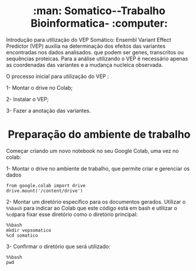 <h1 align="center"> :man: Somatico--Trabalho Bioinformatica- :computer: </h1> 



Introdução para utilização do VEP Somático:
Ensembl Variant Effect Predictor (VEP) auxilia na determinação dos efeitos das variantes encontradas nos dados analisados. que podem ser genes, transcritos ou sequências proteicas. Para a análise utilizando o VEP é necessário apenas as coordenadas das variantes e a mudança nucleica observada.

O processo inicial para utilização do VEP :

1- Montar o drive no Colab;

2- Instalar o VEP;

3- Fazer a anotação das variantes.


 <h1 align="center">Preparação do ambiente de trabalho </h1> 


Começar criando um novo notebook no seu Google Colab, uma vez no colab:

1- Montar o drive no ambiente de trabalho, que permite criar e gerenciar os dados


```
from google.colab import drive 
drive.mount('/content/drive')

```
2- Montar um diretório específico para os documentos gerados. Utilizar o ```%%bash``` para indicar ao Colab que este código está em bash e utilizar o ```%cd```para fixar esse diretório como o diretório principal:

```
%%bash
mkdir vepsomatico
%cd somatico

```

3- Confirmar o diretório que será utilizado:
```
%%bash
pwd

```


